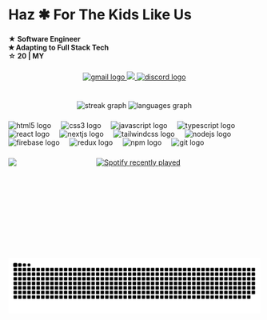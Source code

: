 <h1 align="left">Haz ✱ For The Kids Like Us</h1>

###

<h4 align="left">★ Software Engineer<br>✭ Adapting to Full Stack Tech<br>☆ 20 | MY</h4>

###

<div align="center">
  <a href="mailto:lilhalzy@skiff.com" target="_blank">
    <img src="https://img.shields.io/static/v1?message=email&logo=gmail&label=&color=D14836&logoColor=d14836&labelColor=&style=for-the-badge" height="35" alt="gmail logo"  />
  <img src="https://profile-counter.glitch.me/lilhalzy/count.svg?" />
  </a>
  <a href="https://discordapp.com/users/880454651927990282" target="_blank">
    <img src="https://img.shields.io/static/v1?message=Discord&logo=discord&label=&color=7289DA&logoColor=white&labelColor=&style=for-the-badge" height="35" alt="discord logo"  />
  </a>
</div>

###

<br clear="both">

<div align="center">
</div>


<div align="center">
  <img src="https://streak-stats.demolab.com?user=lilhalzy&locale=en&mode=daily&theme=dark&hide_border=false&border_radius=5" height="150" alt="streak graph"  />
  <img src="https://github-readme-stats.vercel.app/api/top-langs?username=lilhalzy&locale=en&hide_title=false&layout=compact&card_width=320&langs_count=5&theme=chartreuse-dark&hide_border=false&custom_title=%E2%9C%B1" height="150" alt="languages graph"  />
</div>

###

<div align="left">
  <img src="https://img.shields.io/badge/HTML5-E34F26?logo=html5&logoColor=white&style=for-the-badge" height="30" alt="html5 logo"  />
  <img width="12" />
  <img src="https://img.shields.io/badge/CSS3-1572B6?logo=css3&logoColor=white&style=for-the-badge" height="30" alt="css3 logo"  />
  <img width="12" />
  <img src="https://img.shields.io/badge/JavaScript-F7DF1E?logo=javascript&logoColor=black&style=for-the-badge" height="30" alt="javascript logo"  />
  <img width="12" />
  <img src="https://img.shields.io/badge/TypeScript-3178C6?logo=typescript&logoColor=white&style=for-the-badge" height="30" alt="typescript logo"  />
  <img width="12" />
  <img src="https://img.shields.io/badge/React-61DAFB?logo=react&logoColor=black&style=for-the-badge" height="30" alt="react logo"  />
  <img width="12" />
  <img src="https://img.shields.io/badge/Next.js-000000?logo=nextdotjs&logoColor=white&style=for-the-badge" height="30" alt="nextjs logo"  />
  <img width="12" />
  <img src="https://img.shields.io/badge/Tailwind CSS-06B6D4?logo=tailwindcss&logoColor=black&style=for-the-badge" height="30" alt="tailwindcss logo"  />
  <img width="12" />
  <img src="https://img.shields.io/badge/Node.js-339933?logo=nodedotjs&logoColor=white&style=for-the-badge" height="30" alt="nodejs logo"  />
  <img width="12" />
  <img src="https://img.shields.io/badge/Firebase-FFCA28?logo=firebase&logoColor=black&style=for-the-badge" height="30" alt="firebase logo"  />
  <img width="12" />
  <img src="https://img.shields.io/badge/Redux-764ABC?logo=redux&logoColor=white&style=for-the-badge" height="30" alt="redux logo"  />
  <img width="12" />
  <img src="https://img.shields.io/badge/npm-CB3837?logo=npm&logoColor=white&style=for-the-badge" height="30" alt="npm logo"  />
  <img width="12" />
  <img src="https://img.shields.io/badge/Git-F05032?logo=git&logoColor=white&style=for-the-badge" height="30" alt="git logo"  />
</div>

###


###

<div align="center">
  <img align="left" height="200" src="https://www.jeandawson.com/static/img/404-jeandawson.gif"  />
  <a href="https://open.spotify.com/user/haz-ziq">
    <img src="https://spotify-recently-played-readme.vercel.app/api?user=haz-ziq&count=3&unique=true" alt="Spotify recently played"  />
  </a>
</div>

###

<br clear="both">

<img src="https://raw.githubusercontent.com/lilhalzy/lilhalzy/output/snake.svg" alt="Snake animation" />
